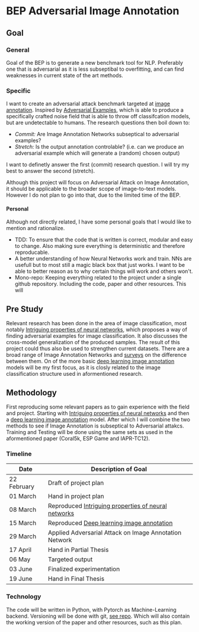 # BEP Adversarial Image Annotation
## Goal
### General
Goal of the BEP is to generate a new benchmark tool for NLP. Preferably one that is adversarial as it is less subseptibal to overfitting, and can find weaknesses in current state of the art methods.

### Specific
I want to create an adversarial attack benchmark targeted at [image annotation](https://dl.acm.org/doi/pdf/10.1145/2671188.2749391). Inspired by [Adversarial Examples](https://arxiv.org/pdf/1412.6572.pdf), which is able to produce a specifically crafted noise field that is able to throw off classifcation models, but are undetectable to humans. The research questions then boil down to:
* *Commit:* Are Image Annotation Networks subseptical to adversarial examples?
* *Stretch:* Is the output annotation controlable? (i.e. can we produce an adversarial example which will generate a (random) chosen output)

I want to definetly answer the first (commit) research question. I will try my best to answer the second (stretch).

Although this project will focus on Adversarial Attack on Image Annotation, it should be applicable to the broader scope of image-to-text models. However I do not plan to go into that, due to the limited time of the BEP.

#### Personal
Although not directly related, I have some personal goals that I would like to mention and rationalize.
* TDD: To ensure that the code that is written is correct, modular and easy to change. Also making sure everything is deterministic and therefore reproducable.
* A better understanding of how Neural Networks work and train. NNs are usefull but to most still a magic black box that just works. I want to be able to better reason as to why certain things will work and others won't.
* Mono-repo: Keeping everything related to the project under a single github repository. Including the code, paper and other resources. This will 

## Pre Study
Relevant research has been done in the area of image classification, most notably [Intriguing properties of neural networks](https://arxiv.org/pdf/1312.6199.pdf), which proposes a way of finding adversarial examples for image classification. It also discusses the cross-model generalization of the produced samples. The result of this project could thus also be used to strengthen current datasets.
There are a broad range of Image Annotation Networks and [surveys](https://www.sciencedirect.com/science/article/pii/S0031320318300670) on the difference between them. On of the more basic [deep learning image annotation](https://dl.acm.org/doi/pdf/10.1145/2671188.2749391) models will be my first focus, as it is closly related to the image classification structure used in aformentioned research.

## Methodology
First reproducing some relevant papers as to gain experience with the field and project. Starting with [Intriguing properties of neural networks](https://arxiv.org/pdf/1312.6199.pdf) and then a [deep learning image annotation](https://dl.acm.org/doi/pdf/10.1145/2671188.2749391) model. After which I will combine the two methods to see if Image Annotation is subseptical to Adversarial attakcs.
Training and Testing will be done using the same sets as used in the aformentioned paper (Coral5k, ESP Game and  IAPR-TC12).


### Timeline
| Date | Description of Goal |
|-|-|
| 22 February | Draft of project plan |
| 01 March | Hand in project plan |
| 08 March | Reproduced [Intriguing properties of neural networks](https://arxiv.org/pdf/1312.6199.pdf) |
| 15 March | Reproduced [Deep learning image annotation](https://dl.acm.org/doi/pdf/10.1145/2671188.2749391) |
| 29 March | Applied Adversarial Attack on Image Annotation Network |
| 17 April | Hand in Partial Thesis |
| 06 May | Targeted output |
| 03 June | Finalized experimentation |
| 19 June | Hand in Final Thesis |


### Technology
The code will be written in Python, with Pytorch as Machine-Learning backend. Versioning will be done with git, [see repo](https://github.com/dikvangenuchten/bep-adversarial-image-annotation). Which will also contain the working version of the paper and other resources, such as this plan.
